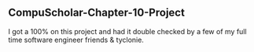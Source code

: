 ## CompuScholar-Chapter-10-Project
I got a 100% on this project and had it double checked by a few of my full time software engineer friends &amp; tyclonie.
